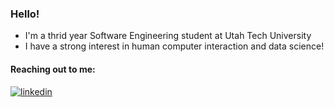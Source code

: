 ### Hello! 
- I'm a thrid year Software Engineering student at Utah Tech University 
- I have a strong interest in human computer interaction and data science! 

#### Reaching out to me: 
[![linkedin](./img/linkedin.png)](https://www.linkedin.com/in/angel-velasquez-569102184/)

<!--
**angel-721/angel-721** is a ✨ _special_ ✨ repository because its `README.md` (this file) appears on your GitHub profile.

Here are some ideas to get you started:

- 🔭 I’m currently working on ...
- 🌱 I’m currently learning ...
- 👯 I’m looking to collaborate on ...
- 🤔 I’m looking for help with ...
- 💬 Ask me about ...
- 📫 How to reach me: ...
- 😄 Pronouns: ...
- ⚡ Fun fact: ...
-->
